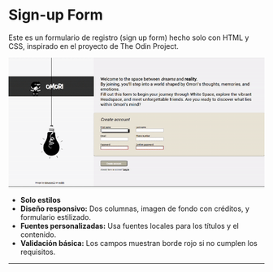 # Sign-up Form

Este es un formulario de registro (sign up form) hecho solo con HTML y CSS, inspirado en el proyecto de The Odin Project.

![preview](./img/preview.gif)



- **Solo estilos** 
- **Diseño responsivo:** Dos columnas, imagen de fondo con créditos, y formulario estilizado.
- **Fuentes personalizadas:** Usa fuentes locales para los títulos y el contenido.
- **Validación básica:** Los campos muestran borde rojo si no cumplen los requisitos.

---
